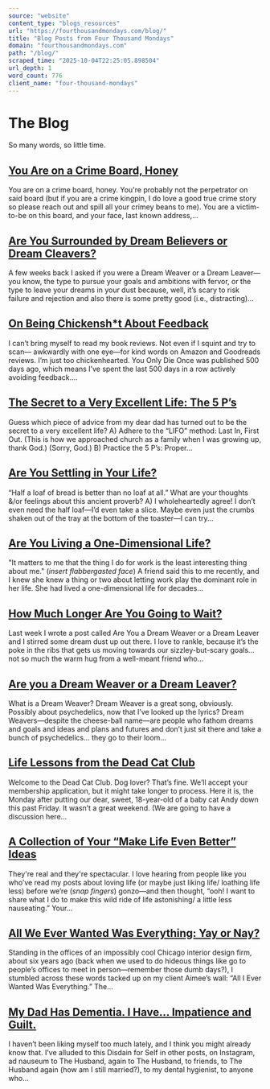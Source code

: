 ```yaml
---
source: "website"
content_type: "blogs_resources"
url: "https://fourthousandmondays.com/blog/"
title: "Blog Posts from Four Thousand Mondays"
domain: "fourthousandmondays.com"
path: "/blog/"
scraped_time: "2025-10-04T22:25:05.898504"
url_depth: 1
word_count: 776
client_name: "four-thousand-mondays"
---
```


# The Blog

So many words, so little time.

## [You Are on a Crime Board, Honey](https://fourthousandmondays.com/you-are-on-a-crime-board-honey/)

You are on a crime board, honey. You're probably not the perpetrator on said board (but if you are a crime kingpin, I do love a good true crime story so please reach out and spill all your crimey beans to me). You are a victim-to-be on this board, and your face, last known address,...

## [Are You Surrounded by Dream Believers or Dream Cleavers?](https://fourthousandmondays.com/are-you-surrounded-by-dream-believers-or-dream-cleavers/)

A few weeks back I asked if you were a Dream Weaver or a Dream Leaver—you know, the type to pursue your goals and ambitions with fervor, or the type to leave your dreams in your dust because, well, it’s scary to risk failure and rejection and also there is some pretty good (i.e., distracting)...

## [On Being Chickensh*t About Feedback](https://fourthousandmondays.com/on-being-chickensht-about-feedback/)

I can’t bring myself to read my book reviews. Not even if I squint and try to scan— awkwardly with one eye—for kind words on Amazon and Goodreads reviews. I’m just too chickenhearted. You Only Die Once was published 500 days ago, which means I’ve spent the last 500 days in a row actively avoiding feedback....

## [The Secret to a Very Excellent Life: The 5 P’s](https://fourthousandmondays.com/the-secret-to-a-very-excellent-life-the-5-ps/)

Guess which piece of advice from my dear dad has turned out to be the secret to a very excellent life? A) Adhere to the “LIFO” method: Last In, First Out. (This is how we approached church as a family when I was growing up, thank God.) (Sorry, God.) B) Practice the 5 P’s: Proper...

## [Are You Settling in Your Life?](https://fourthousandmondays.com/are-you-settling-in-your-life/)

“Half a loaf of bread is better than no loaf at all.” What are your thoughts &/or feelings about this ancient proverb? A) I wholeheartedly agree! I don’t even need the half loaf—I’d even take a slice. Maybe even just the crumbs shaken out of the tray at the bottom of the toaster—I can try...

## [Are You Living a One-Dimensional Life?](https://fourthousandmondays.com/are-you-living-a-one-dimensional-life/)

"It matters to me that the thing I do for work is the least interesting thing about me." (*insert flabbergasted face*) A friend said this to me recently, and I knew she knew a thing or two about letting work play the dominant role in her life. She had lived a one-dimensional life for decades...

## [How Much Longer Are You Going to Wait?](https://fourthousandmondays.com/how-much-longer-are-you-going-to-wait/)

Last week I wrote a post called Are You a Dream Weaver or a Dream Leaver and I stirred some dream dust up out there. I love to rankle, because it’s the poke in the ribs that gets us moving towards our sizzley-but-scary goals… not so much the warm hug from a well-meant friend who...

## [Are you a Dream Weaver or a Dream Leaver?](https://fourthousandmondays.com/are-you-a-dream-weaver-or-a-dream-leaver/)

What is a Dream Weaver? Dream Weaver is a great song, obviously. Possibly about psychedelics, now that I’ve looked up the lyrics? Dream Weavers—despite the cheese-ball name—are people who fathom dreams and goals and ideas and plans and futures and don’t just sit there and take a bunch of psychedelics… they go to their loom...

## [Life Lessons from the Dead Cat Club](https://fourthousandmondays.com/life-lessons-from-the-dead-cat-club/)

Welcome to the Dead Cat Club. Dog lover? That’s fine. We’ll accept your membership application, but it might take longer to process. Here it is, the Monday after putting our dear, sweet, 18-year-old of a baby cat Andy down this past Friday. It wasn’t a great weekend. (We are going to have a discussion here...

## [A Collection of Your “Make Life Even Better” Ideas](https://fourthousandmondays.com/a-collection-of-your-make-life-even-better-ideas/)

They're real and they're spectacular. I love hearing from people like you who’ve read my posts about loving life (or maybe just liking life/ loathing life less) before we’re (*snap fingers*) gonzo—and then thought, “ooh! I want to share what I do to make this wild ride of life astonishing/ a little less nauseating.” Your...

## [All We Ever Wanted Was Everything: Yay or Nay?](https://fourthousandmondays.com/all-we-ever-wanted-was-everything-yay-or-nay/)

Standing in the offices of an impossibly cool Chicago interior design firm, about six years ago (back when we used to do hideous things like go to people’s offices to meet in person—remember those dumb days?), I stumbled across these words tacked up on my client Aimee’s wall: “All I Ever Wanted Was Everything.” The...

## [My Dad Has Dementia. I Have... Impatience and Guilt.](https://fourthousandmondays.com/my-dad-has-dementia-i-have-impatience-and-guilt/)

I haven’t been liking myself too much lately, and I think you might already know that. I’ve alluded to this Disdain for Self in other posts, on Instagram, ad nauseum to The Husband, again to The Husband, to friends, to The Husband again (how am I still married?), to my dental hygienist, to anyone who...